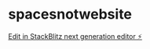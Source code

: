 # spacesnotwebsite

[Edit in StackBlitz next generation editor ⚡️](https://stackblitz.com/~/github.com/chuckinSpace/spacesnotwebsite)